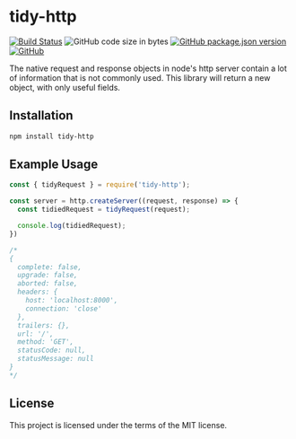 # tidy-http
[![Build Status](https://travis-ci.org/markwylde/tidy-http.svg?branch=master)](https://travis-ci.org/markwylde/tidy-http)
![GitHub code size in bytes](https://img.shields.io/github/languages/code-size/markwylde/tidy-http)
[![GitHub package.json version](https://img.shields.io/github/package-json/v/markwylde/tidy-http)](https://github.com/markwylde/tidy-http/releases)
[![GitHub](https://img.shields.io/github/license/markwylde/tidy-http)](https://github.com/markwylde/tidy-http/blob/master/LICENSE)

The native request and response objects in node's http server contain a lot of information that
is not commonly used. This library will return a new object, with only useful fields.

## Installation
```bash
npm install tidy-http
```

## Example Usage
```javascript
const { tidyRequest } = require('tidy-http');

const server = http.createServer((request, response) => {
  const tidiedRequest = tidyRequest(request);

  console.log(tidiedRequest);
})

/*
{
  complete: false,
  upgrade: false,
  aborted: false,
  headers: {
    host: 'localhost:8000',
    connection: 'close'
  },
  trailers: {},
  url: '/',
  method: 'GET',
  statusCode: null,
  statusMessage: null
}
*/
```

## License
This project is licensed under the terms of the MIT license.
